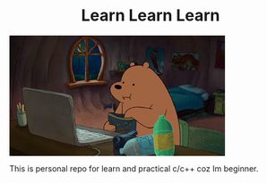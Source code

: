 <h1 align="center">Learn Learn Learn</h1>

<img src="https://github.com/darsaveli/Mariam/blob/main/1479814528_webarebears.gif" width="385px" align="center">

This is personal repo for learn and practical c/c++ coz Im beginner.